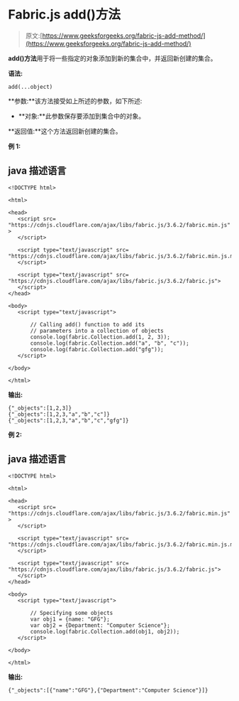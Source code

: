 # Fabric.js add()方法

> 原文:[https://www.geeksforgeeks.org/fabric-js-add-method/](https://www.geeksforgeeks.org/fabric-js-add-method/)

**add()方法**用于将一些指定的对象添加到新的集合中，并返回新创建的集合。

**语法:**

```
add(...object)
```

**参数:**该方法接受如上所述的参数，如下所述:

*   **对象:**此参数保存要添加到集合中的对象。

**返回值:**这个方法返回新创建的集合。

**例 1:**

## java 描述语言

```
<!DOCTYPE html>

<html>

<head>
   <script src=
"https://cdnjs.cloudflare.com/ajax/libs/fabric.js/3.6.2/fabric.min.js" >
   </script>

   <script type="text/javascript" src=
"https://cdnjs.cloudflare.com/ajax/libs/fabric.js/3.6.2/fabric.min.js.map">
   </script>

   <script type="text/javascript" src=
"https://cdnjs.cloudflare.com/ajax/libs/fabric.js/3.6.2/fabric.js">
   </script>
</head>

<body>
   <script type="text/javascript">

       // Calling add() function to add its
       // parameters into a collection of objects
       console.log(fabric.Collection.add(1, 2, 3));
       console.log(fabric.Collection.add("a", "b", "c"));
       console.log(fabric.Collection.add("gfg"));
   </script>

</body>

</html>
```

**输出:**

```
{"_objects":[1,2,3]}
{"_objects":[1,2,3,"a","b","c"]}
{"_objects":[1,2,3,"a","b","c","gfg"]}
```

**例 2:**

## java 描述语言

```
<!DOCTYPE html>

<html>

<head>
   <script src=
"https://cdnjs.cloudflare.com/ajax/libs/fabric.js/3.6.2/fabric.min.js" >
   </script>

   <script type="text/javascript" src=
"https://cdnjs.cloudflare.com/ajax/libs/fabric.js/3.6.2/fabric.min.js.map">
   </script>

   <script type="text/javascript" src=
"https://cdnjs.cloudflare.com/ajax/libs/fabric.js/3.6.2/fabric.js">
   </script>
</head>

<body>
   <script type="text/javascript">

       // Specifying some objects
       var obj1 = {name: "GFG"};
       var obj2 = {Department: "Computer Science"};
       console.log(fabric.Collection.add(obj1, obj2));
   </script>

</body>

</html>
```

**输出:**

```
{"_objects":[{"name":"GFG"},{"Department":"Computer Science"}]}
```